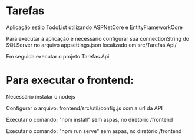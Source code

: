 # Tarefas
Aplicação estilo TodoList utilizando ASPNetCore e EntityFrameworkCore

Para executar a aplicação é necessário configurar sua connectionString do SQLServer no arquivo appsettings.json localizado em src/Tarefas.Api/

Em seguida executar o projeto Tarefas.Api


# Para executar o frontend:

Necessário instalar o nodejs

Configurar o arquivo: frontend/src/util/config.js com a url da API

Executar o comando: "npm install"  sem aspas, no diretório /frontend

Executar o comando: "npm run serve"  sem aspas, no diretório /frontend


